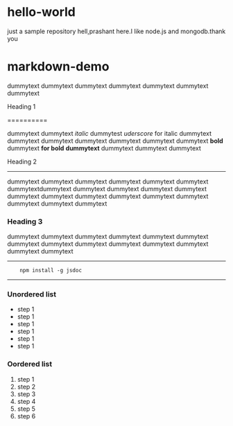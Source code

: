 # hello-world
just a sample repository
hell,prashant here.I like node.js and mongodb.thank you
# markdown-demo 
dummytext dummytext dummytext dummytext dummytext dummytext dummytext

Heading 1

==========

dummytext dummytext *italic* dummytest _uderscore_ for italic  dummytext dummytext dummytext dummytext dummytext
dummytext dummytext **bold**  dummytext __for bold__ __dummytext__ dummytext dummytext dummytext

Heading 2

-----------

dummytext dummytext dummytext dummytext dummytext dummytext dummytextdummytext dummytext dummytext dummytext dummytext dummytext dummytext
dummytext dummytext dummytext dummytext dummytext dummytext dummytext


### Heading 3

dummytext dummytext dummytext dummytext dummytext dummytext dummytext
dummytext dummytext dummytext dummytext dummytext dummytext dummytext

---
        npm install -g jsdoc
---
 ### Unordered list
 *  step 1
 *  step 1
 *  step 1
 *  step 1
 *  step 1
 *  step 1

 ### Oordered list
 1.  step 1
 2.  step 2
 3.  step 3
 4.  step 4
 5.  step 5
 6.  step 6

